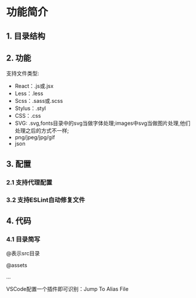 # 功能简介

## 1. 目录结构

## 2. 功能
支持文件类型:

+ React：.js或.jsx
+ Less：.less
+ Scss：.sass或.scss
+ Stylus：.styl
+ CSS：.css
+ SVG: .svg,fonts目录中的svg当做字体处理;images中svg当做图片处理,他们处理之后的方式不一样;
+ png/jpeg/jpg/gif
+ json

## 3. 配置
### 2.1 支持代理配置

### 3.2 支持ESLint自动修复文件

## 4. 代码

### 4.1 目录简写

@表示src目录

@assets

...

VSCode配置一个插件即可识别：Jump To Alias File
